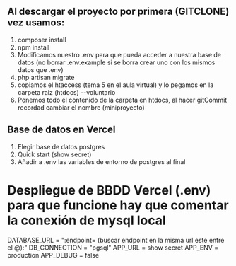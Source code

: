 
## Al descargar el proyecto por primera (GITCLONE) vez usamos:

1. composer install
2. npm install 
3. Modificamos nuestro .env para que pueda acceder a nuestra base de datos (no borrar .env.example si se borra crear uno con los mismos datos que .env)
4. php artisan migrate
5. copiamos el htaccess (tema 5 en el aula virtual) y lo pegamos en la carpeta raiz (htdocs) --voluntario
6. Ponemos todo el contenido de la carpeta en htdocs, al hacer gitCommit recordad cambiar el nombre (miniproyecto)

## Base de datos en Vercel
1. Elegir base de datos postgres
2. Quick start (show secret)
3. Añadir a .env las variables de entorno de postgres al final 

# Despliegue de BBDD Vercel (.env) para que funcione hay que comentar la conexión de mysql local
DATABASE_URL = ":endpoint= (buscar endpoint en la misma url este entre el @):"
DB_CONNECTION = "pgsql"
APP_URL = show secret
APP_ENV = production
APP_DEBUG = false

